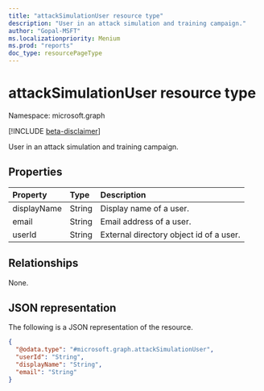 ```yaml
---
title: "attackSimulationUser resource type"
description: "User in an attack simulation and training campaign."
author: "Gopal-MSFT"
ms.localizationpriority: Menium
ms.prod: "reports"
doc_type: resourcePageType
---
```


# attackSimulationUser resource type

Namespace: microsoft.graph

[!INCLUDE [beta-disclaimer](../../includes/beta-disclaimer.md)]

User in an attack simulation and training campaign.

## Properties
|Property|Type|Description|
|:---|:---|:---|
|displayName|String|Display name of a user.|
|email|String|Email address of a user.|
|userId|String|External directory object id of a user.|

## Relationships
None.

## JSON representation
The following is a JSON representation of the resource.
<!-- {
  "blockType": "resource",
  "@odata.type": "microsoft.graph.attackSimulationUser"
}
-->
``` json
{
  "@odata.type": "#microsoft.graph.attackSimulationUser",
  "userId": "String",
  "displayName": "String",
  "email": "String"
}
```

